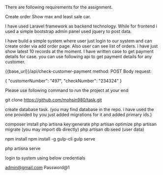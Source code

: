 There are following requirements for the assignment.

Create order
Show max and least sale car.


I have used Laravel framework as backend technology. While for frontend i used a simple bootstrap admin panel used jquery to post data.

I have build a simple system where user just login to our system and can create order via add order page. 
Also user can see list of orders. i have just show latest 10 records at the moment.
I have written case to get payment details for case. you can use following api to get payment details for any customer.

{{base_url}}/api/check-customer-payment
method: POST
Body request:

{
    "customerNumber": "497",
    "checkNumber": "234324"
}


Please use following command to run the project at your end

git clone https://github.com/mohsin980/task.git

create database task. (you may find database in the repo. i have used the one provided by you just added migrations for it and added primary ids.)

composer install
php artisna key:generate
php artisan optimize
php artisan migrate (you may import db directly)
php artisan db:seed (user data)

npm install
npm install -g gulp-cli
gulp serve

php artisna serve


login to system  using below credentials

admin@gmail.com
Password@1